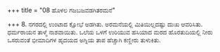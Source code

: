 +++
title = "08 ಹೊಳಲ ಗಜಬಜವಡಗಿತರಮನೆ"

+++
8. ನಗರದಲ್ಲಿ ಉಂಟಾದ ಕ್ಷೋಭೆ ಅಡಗಿತು. ಅರಮನೆಯಲ್ಲಿ ಮಿತಿಯಿಲ್ಲದಷ್ಟು ದುಃಖ ಆವರಿಸಿತು. ಧರ್ಮರಾಯನ ತಾಳ್ಮೆ ನಾಶವಾಯಿತು. ಒಲೆಯ ಒಳಗೆ ಉರಿಯುವ ಹಸಿಯಾದ ಮರದ ಹೊರತುದಿಯಲ್ಲಿ ನೀರು ಒಸರುವಂತೆ ಭೀಮಾದಿಗಳ ಹೃದಯದ ಅಗ್ನಿಯ ತಾಪ ಹೆಚ್ಚಾಗಿ ಕಣ್ಣೀರು ತುಳುಕಿತು.
